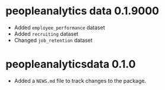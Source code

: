 # peopleanalytics data 0.1.9000

* Added `employee_performance` dataset
* Added `recruiting` dataset
* Changed `job_retention` dataset

# peopleanalyticsdata 0.1.0

* Added a `NEWS.md` file to track changes to the package.
